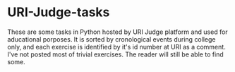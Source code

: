 # URI-Judge-tasks
These are some tasks in Python hosted by URI Judge platform and used for aducational porposes. 
It is sorted by cronological events during college only, and each exercise is identified by it's id number at URI as a comment.
I've not posted most of trivial exercises. The reader will still be able to find some.
